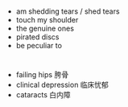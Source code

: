 # 

- am shedding tears / shed tears
- touch my shoulder
- the genuine ones
- pirated discs
- be peculiar to

# 

- failing hips 胯骨
- clinical depression 临床忧郁
- cataracts 白内障
